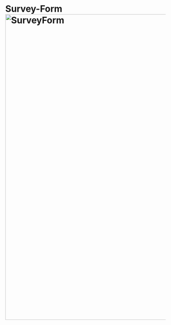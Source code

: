 # Survey-Form<img width="960" alt="SurveyForm" src="https://user-images.githubusercontent.com/72518776/226973498-6e7f7fa6-347b-4f61-aae1-ca7baca502a0.png">
